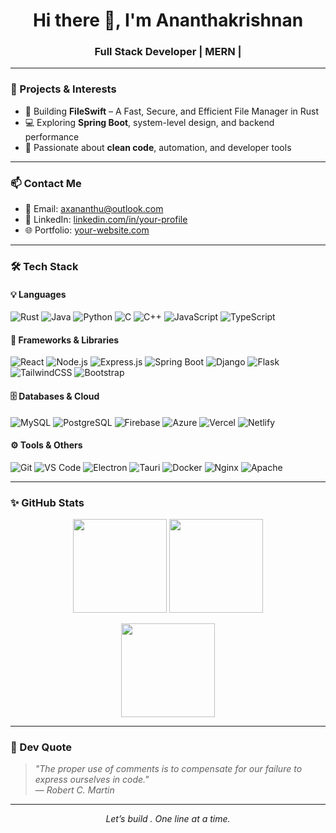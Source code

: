 <!-- README.md -->

<h1 align="center">Hi there 👋, I'm Ananthakrishnan</h1>
<h3 align="center">Full Stack Developer | MERN | </h3>

---

### 🚀 Projects & Interests
- 🔐 Building **FileSwift** – A Fast, Secure, and Efficient File Manager in Rust
- 💻 Exploring **Spring Boot**, system-level design, and backend performance
- 🌱 Passionate about **clean code**, automation, and developer tools

---

### 📫 Contact Me
- 📧 Email: [axananthu@outlook.com](mailto:axananthu@outlook.com)
- 💼 LinkedIn: [linkedin.com/in/your-profile](https://linkedin.com/in/ananthu26)
- 🌐 Portfolio: [your-website.com](https://portfolio-ax.vercel.app)

---

### 🛠️ Tech Stack

#### 💡 Languages
![Rust](https://img.shields.io/badge/-Rust-black?style=flat&logo=rust)
![Java](https://img.shields.io/badge/-Java-orange?style=flat&logo=openjdk)
![Python](https://img.shields.io/badge/-Python-blue?style=flat&logo=python)
![C](https://img.shields.io/badge/-C-blue?style=flat&logo=c)
![C++](https://img.shields.io/badge/-C++-00599C?style=flat&logo=cplusplus)
![JavaScript](https://img.shields.io/badge/-JavaScript-yellow?style=flat&logo=javascript)
![TypeScript](https://img.shields.io/badge/-TypeScript-3178C6?style=flat&logo=typescript)

#### 🧩 Frameworks & Libraries
![React](https://img.shields.io/badge/-React-20232A?style=flat&logo=react)
![Node.js](https://img.shields.io/badge/-Node.js-339933?style=flat&logo=node.js)
![Express.js](https://img.shields.io/badge/-Express.js-black?style=flat&logo=express)
![Spring Boot](https://img.shields.io/badge/-Spring%20Boot-6DB33F?style=flat&logo=springboot)
![Django](https://img.shields.io/badge/-Django-092E20?style=flat&logo=django)
![Flask](https://img.shields.io/badge/-Flask-black?style=flat&logo=flask)
![TailwindCSS](https://img.shields.io/badge/-TailwindCSS-38B2AC?style=flat&logo=tailwind-css)
![Bootstrap](https://img.shields.io/badge/-Bootstrap-7952B3?style=flat&logo=bootstrap)

#### 🗄️ Databases & Cloud
![MySQL](https://img.shields.io/badge/-MySQL-4479A1?style=flat&logo=mysql)
![PostgreSQL](https://img.shields.io/badge/-PostgreSQL-4169E1?style=flat&logo=postgresql)
![Firebase](https://img.shields.io/badge/-Firebase-FFCA28?style=flat&logo=firebase)
![Azure](https://img.shields.io/badge/-Azure-0078D4?style=flat&logo=microsoftazure)
![Vercel](https://img.shields.io/badge/-Vercel-000000?style=flat&logo=vercel)
![Netlify](https://img.shields.io/badge/-Netlify-00C7B7?style=flat&logo=netlify)

#### ⚙️ Tools & Others
![Git](https://img.shields.io/badge/-Git-F05032?style=flat&logo=git)
![VS Code](https://img.shields.io/badge/-VS%20Code-007ACC?style=flat&logo=visual-studio-code)
![Electron](https://img.shields.io/badge/-Electron-47848F?style=flat&logo=electron)
![Tauri](https://img.shields.io/badge/-Tauri-FFC131?style=flat&logo=tauri)
![Docker](https://img.shields.io/badge/-Docker-2496ED?style=flat&logo=docker)
![Nginx](https://img.shields.io/badge/-Nginx-009639?style=flat&logo=nginx)
![Apache](https://img.shields.io/badge/-Apache-D22128?style=flat&logo=apache)

---

### ✨ GitHub Stats

<p align="center">
  <img src="https://github-readme-stats.vercel.app/api?username=ananthu26&show_icons=true&theme=github_dark" height="150" />
  <img src="https://github-readme-stats.vercel.app/api/top-langs/?username=ananthu26&layout=compact&theme=github_dark" height="150" />
</p>
<p align="center">
  <img src="https://github-readme-streak-stats.herokuapp.com/?user=ananthu26&theme=github-dark-blue&hide_border=true" height="150" />
</p>


---

### 💬 Dev Quote
> *"The proper use of comments is to compensate for our failure to express ourselves in code."*  
> — *Robert C. Martin*

---

<p align="center">
  <em>Let’s build . One line at a time.</em>
</p>

